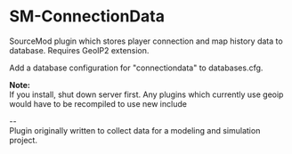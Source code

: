 # SM-ConnectionData
SourceMod plugin which stores player connection and map history data to database. 
Requires GeoIP2 extension.  

Add a database configuration for "connectiondata" to databases.cfg.  
  
**Note:**  
If you install, shut down server first. Any plugins which currently use geoip would have to be recompiled to use new include
  
  
--  
Plugin originally written to collect data for a modeling and simulation project.
